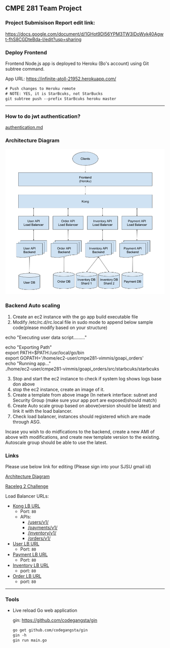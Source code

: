 ## CMPE 281 Team Project

### Project Submisison Report edit link:
https://docs.google.com/document/d/1GHot9Dl56YPM3TW3IDoWyk40Agwt-fhS8CGDteBda-I/edit?usp=sharing

### Deploy Frontend

Frontend Node.js app is deployed to Heroku (Bo's account) using Git subtree command.

App URL: https://infinite-atoll-21952.herokuapp.com/


```shell
# Push changes to Heroku remote
# NOTE: YES, it is StarBcuks, not StarBucks
git subtree push --prefix StarBcuks heroku master

```

---
### How to do jwt authentication?
[authentication.md](https://github.com/nguyensjsu/team281-bit-flip/blob/master/apis/src/cmpe281/user/authentication.md)

### Architecture Diagram
![Architecture](images/stack-architecture-diagram.png?raw=true "Architecture Diagram")

### Backend Auto scaling
1. Create an ec2 instance with the go app build executable file<br>
2. Modify /etc/rc.d/rc.local file in sudo mode to append below sample code(please modify based on your structure)<br>

echo "Executing user data script........."<br>

echo "Exporting Path"<br>
export PATH=$PATH:/usr/local/go/bin<br>
export GOPATH='/home/ec2-user/cmpe281-vimmis/goapi_orders'<br>
echo "Running app..."<br>
./home/ec2-user/cmpe281-vimmis/goapi_orders/src/starbcuks/starbcuks<br>

3. Stop and start the ec2 instance to check if system log shows logs base don above<br>
4. stop the ec2 instance, create an image of it.<br>
5. Create a template from above image (In netwrk interface: subnet and Security Group (make sure your app port are exposed)should match)<br>
6. Create Auto scale group based on above(version should be latest) and link it with the load balancer.<br>
7. Check load balancer, instances should registered which are made through ASG.<br>

Incase you wish to do midfications to the backend, create a new AMI of above with modifications, and create new template version to the existing. Autoscale group should be able to use the latest.

### Links

Please use below link for editing (Please sign into your SJSU gmail id)

[Architecture Diagram](https://docs.google.com/drawings/d/1IqZc8vxy2CkHh_zAqYUndz0EAhEl5wDZS-HAGB9p8Pg/edit?usp=sharing)


[Raceleg 2 Challenge](https://docs.google.com/document/d/172zN_JmlNBy1MiGxuYDfQZS04yMvDICOmocGRcR0Vzw/edit?usp=sharing)


Load Balancer URLs:
- [Kong LB URL](http://kong-lb-133222058.us-west-1.elb.amazonaws.com/)
  - Port: `80`
  - APIs:
    - [/users/v1/](http://kong-lb-133222058.us-west-1.elb.amazonaws.com/users/v1/)
    - [/payments/v1/](http://kong-lb-133222058.us-west-1.elb.amazonaws.com/payments/v1/)
    - [/inventory/v1/](http://kong-lb-133222058.us-west-1.elb.amazonaws.com/inventory/v1/)
    - [/orders/v1/](http://kong-lb-133222058.us-west-1.elb.amazonaws.com/orders/v1/)
- [User LB URL](http://cmpe281-team-project-user-api-995132055.us-west-1.elb.amazonaws.com/)
    - Port: `80`
- [Payment LB URL](http://payments-lb-853644621.us-west-1.elb.amazonaws.com/)
    - Port: `80`
- [Inventory LB URL](
http://inventory-lb-1305987865.us-west-1.elb.amazonaws.com/)
    - port: `80`
- [Order LB URL](http://orderLB-2141712569.us-west-1.elb.amazonaws.com/)
    - port: `80`

---

### Tools

- Live reload Go web application

    gin: https://github.com/codegangsta/gin
    ```
    go get github.com/codegangsta/gin
    gin -h
    gin run main.go
    ```

